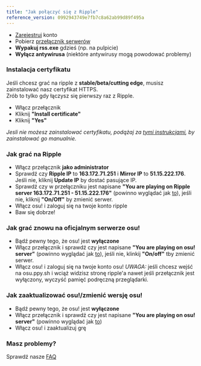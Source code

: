```yaml
---
title: "Jak połączyć się z Ripple"
reference_version: 0992943749e7fb7c8a62ab99d89f495a
---
```

- [Zarejestruj](http://ripple.moe/index.php?p=3) konto
- Pobierz [przełącznik serwerów](https://mu.nyodev.xyz/upd.php?id=18)
- **Wypakuj rss.exe** gdzieś (np. na pulpicie)  
- **Wyłącz antywirusa** (niektóre antywirusy mogą powodować problemy)  


### Instalacja certyfikatu
Jeśli chcesz grać na ripple z **stable/beta/cutting edge**, musisz zainstalować nasz certyfikat HTTPS.  
Zrób to tylko gdy łączysz się pierwszy raz z Ripple.  

- Włącz przełącznik 
- Kliknij **"Install certificate"**  
- Kliknij **"Yes"**  

*Jesli nie możesz zainstalować certyfikatu, podążaj za [tymi instrukcjami](https://ripple.moe/index.php?p=16&id=12), by zainstalować go manualnie.*

### Jak grać na Ripple
- Włącz przełącznik **jako administrator**  
- Sprawdź czy **Ripple IP** to **163.172.71.251** i **Mirror IP** to **51.15.222.176**. Jeśli nie, kliknij **Update IP** by dostać pasujące IP.
- Sprawdź czy w przełączniku jest napisane **"You are playing on Ripple server 163.172.71.251 - 51.15.222.176"** (powinno wyglądać jak [to](https://b.catgirlsare.sexy/xqJw.png)), jeśli nie, kliknij **"On/Off"** by zmienić serwer.  
- Włącz osu! i zaloguj się na twoje konto ripple  
- Baw się dobrze!

### Jak grać znowu na oficjalnym serwerze osu!
- Bądź pewny tego, że osu! jest **wyłączone**  
- Włącz przełącznik i sprawdź czy jest napisane **"You are playing on osu! server"** (powinno wyglądać jak [to](https://b.catgirlsare.sexy/c_lb.png)), jeśli nie, klinkij **"On/off"** tby zmienić serwer.
- Włącz osu! i zaloguj się na twoje konto osu! 
_UWAGA:_ jeśli chcesz wejść na osu.ppy.sh i wciąż widzisz stronę ripple'a nawet jeśli przełącznik jest wyłączony, wyczyść pamięć podręczną przeglądarki.

### Jak zaaktualizować osu!/zmienić wersję osu!
- Bądź pewny tego, że osu! jest **wyłączone**  
- Włącz przełącznik i sprawdź czy jest napisane **"You are playing on osu! server"** (powinno wyglądać jak [to](https://b.catgirlsare.sexy/c_lb.png))  
- Włącz osu! i zaaktualizuj grę

### Masz problemy?

Sprawdź nasze [FAQ](https://ripple.moe/doc/5)
